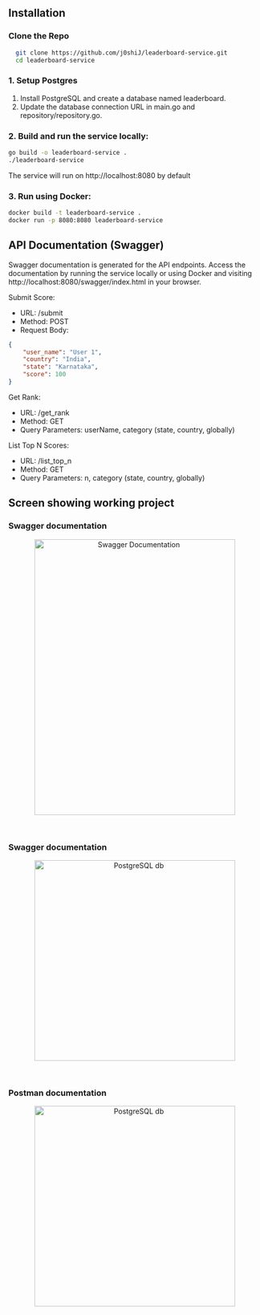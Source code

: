
## Installation

### Clone the Repo

```bash
  git clone https://github.com/j0shiJ/leaderboard-service.git
  cd leaderboard-service

```

### 1. Setup Postgres

1. Install PostgreSQL and create a database named leaderboard.
2. Update the database connection URL in main.go and repository/repository.go.


### 2. Build and run the service locally:

```bash
go build -o leaderboard-service .
./leaderboard-service

```
The service will run on http://localhost:8080 by default

### 3. Run using Docker:

```bash
docker build -t leaderboard-service .
docker run -p 8080:8080 leaderboard-service
```


## API Documentation (Swagger)

Swagger documentation is generated for the API endpoints. Access the documentation by running the service locally or using Docker and visiting http://localhost:8080/swagger/index.html in your browser.

Submit Score:

- URL: /submit  
- Method: POST
- Request Body:
```json
{
    "user_name": "User 1",
    "country": "India",
    "state": "Karnataka",
    "score": 100
}
```

Get Rank:

- URL: /get_rank
- Method: GET
- Query Parameters: userName, category (state, country, globally)


List Top N Scores:

- URL: /list_top_n
- Method: GET
- Query Parameters: n, category (state, country, globally)

## Screen showing working project

<h3>Swagger documentation</h3>
<p align="center">
  <img src="Screenshots/Screenshot 2024-07-01 at 11.22.59 PM.png" width="400" height ="550" title="Swagger Documentation">
  
</p>

<br>

<h3>Swagger documentation</h3>
<p align="center">
  <img src="Screenshots/Screenshot 2024-07-01 at 3.06.27 PM.png" width="400" height ="400" title="PostgreSQL db">
  
</p>

<br>

<h3>Postman documentation</h3>
<p align="center">
  <img src="Screenshots/Screenshot 2024-07-01 at 3.02.31 PM.png" width="400" height ="400" title="PostgreSQL db">
  
</p>






